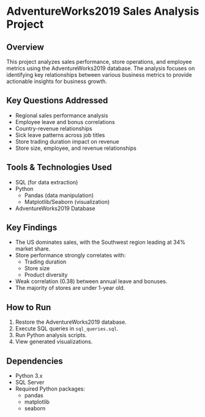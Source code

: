 # AdventureWorks2019 Sales Analysis Project

## Overview
This project analyzes sales performance, store operations, and employee metrics using the AdventureWorks2019 database. The analysis focuses on identifying key relationships between various business metrics to provide actionable insights for business growth.

## Key Questions Addressed
- Regional sales performance analysis
- Employee leave and bonus correlations
- Country-revenue relationships
- Sick leave patterns across job titles
- Store trading duration impact on revenue
- Store size, employee, and revenue relationships

## Tools & Technologies Used
- SQL (for data extraction)
- Python
  - Pandas (data manipulation)
  - Matplotlib/Seaborn (visualization)
- AdventureWorks2019 Database

## Key Findings
- The US dominates sales, with the Southwest region leading at 34% market share.
- Store performance strongly correlates with:
  - Trading duration
  - Store size
  - Product diversity
- Weak correlation (0.38) between annual leave and bonuses.
- The majority of stores are under 1-year old.

## How to Run
1. Restore the AdventureWorks2019 database.
2. Execute SQL queries in `sql_queries.sql`.
3. Run Python analysis scripts.
4. View generated visualizations.

## Dependencies
- Python 3.x
- SQL Server
- Required Python packages:
  - pandas
  - matplotlib
  - seaborn
